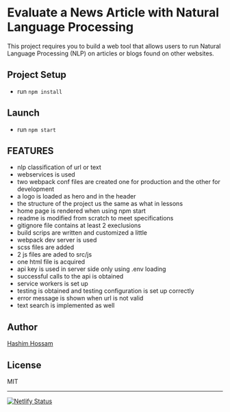 # Evaluate a News Article with Natural Language Processing

This project requires you to build a web tool that allows users to run Natural Language Processing (NLP) on articles or blogs found on other websites.


## Project Setup

- run `npm install`

## Launch

- run `npm start`

## FEATURES

- nlp classification of url or text
- webservices is used
- two webpack conf files are created one for production and the other for development
- a logo is loaded as hero and in the header
- the structure of the project us the same as what in lessons
- home page is rendered when using npm start
- readme is modified from scratch to meet specifications
- gitignore file contains at least 2 execlusions
- build scrips are written and customized a little
- webpack dev server is used
- scss files are added
- 2 js files are aded to src/js
- one html file is acquired
- api key is used in server side only using .env loading
- successful calls to the api is obtained
- service workers is set up
- testing is obtained and testing configuration is set up correctly
- error message is shown when url is not valid
- text search is implemented as well


## Author

[Hashim Hossam](https://cse-hashim.github.io/cv/)

## License

MIT

---

[![Netlify Status](https://api.netlify.com/api/v1/badges/597d1e4b-0ba1-4cc8-94cf-b0bbabb7a961/deploy-status)](https://app.netlify.com/sites/nlp-news/deploys)
